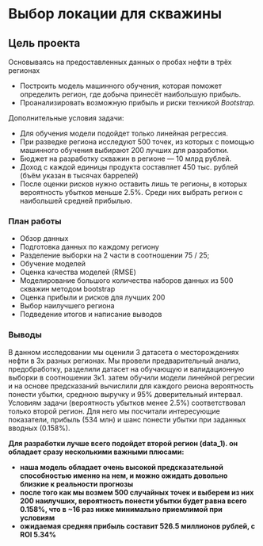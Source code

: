 # Выбор локации для скважины

## Цель проекта

Основываясь на предоставленных данных о пробах нефти в трёх регионах
* Построить модель машинного обучения, которая поможет определить регион, где добыча принесёт наибольшую прибыль.
* Проанализировать возможную прибыль и риски техникой *Bootstrap.*

Дополнительные условия задачи:

* Для обучения модели подойдет только линейная регрессия.
* При разведке региона исследуют 500 точек, из которых с помощью машинного обучения выбирают 200 лучших для разработки.
* Бюджет на разработку скважин в регионе — 10 млрд рублей.
* Доход с каждой единицы продукта составляет 450 тыс. рублей (бъём указан в тысячах баррелей)
* После оценки рисков нужно оставить лишь те регионы, в которых вероятность убытков меньше 2.5%. Среди них выбрать регион с наибольшей средней прибылью.

### План работы

* Обзор данных
* Подготовка данных по каждому региону
* Разделение выборки на 2 части в соотношении 75 / 25;
* Обучение моделей
* Оценка качества моделей (RMSE)
* Моделирование большого количества наборов данных из 500 скважин методом bootstrap
* Оценка прибыли и рисков для лучших 200
* Выбор наилучшего региона
* Подведение итогов и написание выводов

### Выводы

В данном исследовании мы оценили 3 датасета о месторождениях нефти в 3х разных регионах. Мы провели предварительный анализ, предобработку, разделили датасет на обучающую и валидационную выборки в соотношении 3к1. затем обучили модели линейной регресии и на основе предсказаний вычислили для каждого реиона вероятность понести убытки, среднюю выручку и 95% доверительный интервал. Условиям задачи (вероятность убытков менее 2.5%) соответствовал только второй регион. Для него мы посчитали интересующие показатели, прибыль (534 млн) и шанс понести убытки при заданных вводных (0.158%).


**Для разработки лучше всего подойдет второй регион (data_1). он обладает сразу несколькими важными плюсами:**
* **наша модель обладает очень высокой предсказательной способностью именно на нем, и можно ожидать довольно близкие к реальности прогнозы**
* **после того как мы возмем 500 случайных точек и выберем из них 200 наилучших, вероятность понести убытки будет равна всего 0.158%, что в ~16 раз ниже минимально приемлимой при условиям**
* **ожидаемая средняя прибыль составит 526.5 миллионов рублей, c ROI 5.34%**
